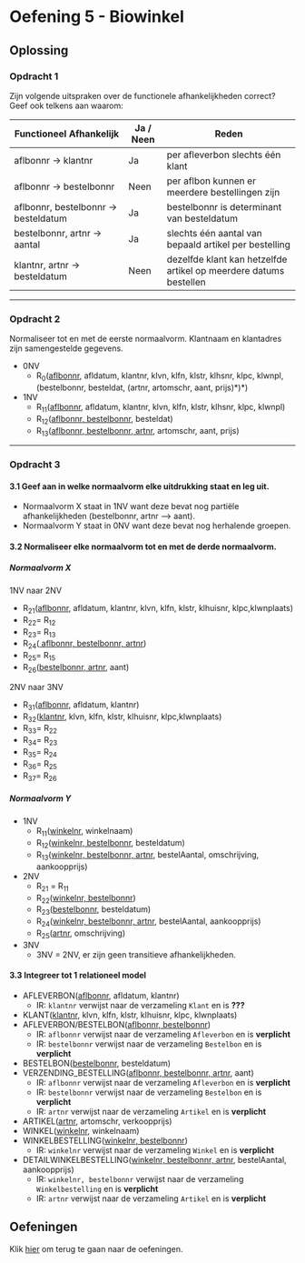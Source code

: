# Oefening 5 - Biowinkel

## Oplossing
### Opdracht 1
Zijn volgende uitspraken over de functionele afhankelijkheden correct? Geef ook telkens aan waarom:
<table width="100%">
    <thead>
        <th>Functioneel Afhankelijk</th>
        <th>Ja / Neen</th>
        <th>Reden</th>
    </thead>
    <tbody>
        <tr>
            <td width="40%">aflbonnr → klantnr</td>
            <td>Ja</td>
            <td>per afleverbon slechts één klant</td>
        </tr>
        <tr>
            <td>aflbonnr → bestelbonnr</td>
            <td>Neen</td>
            <td>per aflbon kunnen er meerdere bestellingen zijn</td>
        </tr>
        <tr>
            <td>aflbonnr, bestelbonnr → besteldatum</td>
            <td>Ja</td>
            <td>bestelbonnr is determinant van besteldatum</td>
        </tr>
        <tr>
            <td>bestelbonnr, artnr → aantal</td>
            <td>Ja</td>
            <td>slechts één aantal van bepaald artikel per bestelling</td>
        </tr>
        <tr>
            <td>klantnr, artnr → besteldatum</td>
            <td>Neen</td>
            <td>dezelfde klant kan hetzelfde artikel op meerdere datums bestellen</td>
        </tr>
    </tbody>
</table>

--- 

### Opdracht 2
Normaliseer tot en met de eerste normaalvorm. Klantnaam en klantadres zijn samengestelde gegevens.
- 0NV
    - R<sub>0</sub>(<ins>aflbonnr</ins>, afldatum, klantnr, klvn, klfn, klstr, klhsnr, klpc, klwnpl, (bestelbonnr, besteldat, (artnr, artomschr, aant, prijs)\*\)\*)
- 1NV
    - R<sub>11</sub>(<ins>aflbonnr</ins>, afldatum, klantnr, klvn, klfn, klstr, klhsnr, klpc, klwnpl)
    - R<sub>12</sub>(<ins>aflbonnr, bestelbonnr</ins>, besteldat)
    - R<sub>13</sub>(<ins>aflbonnr, bestelbonnr, artnr</ins>, artomschr, aant, prijs) 

--- 

### Opdracht 3
#### 3.1 Geef aan in welke normaalvorm elke uitdrukking staat en leg uit.
- Normaalvorm X staat in 1NV want deze bevat nog partiële afhankelijkheden (bestelbonnr, artnr --> aant).
- Normaalvorm Y staat in 0NV want deze bevat nog herhalende groepen.

#### 3.2 Normaliseer elke normaalvorm tot en met de derde normaalvorm. 
##### Normaalvorm X

1NV naar 2NV  

- R<sub>21</sub>(<ins>aflbonnr</ins>, afldatum, klantnr, klvn, klfn, klstr, klhuisnr, klpc,klwnplaats)
- R<sub>22</sub>= R<sub>12</sub>
- R<sub>23</sub>= R<sub>13</sub>
- R<sub>24</sub>(<ins> aflbonnr, bestelbonnr, artnr</ins>)
- R<sub>25</sub>= R<sub>15</sub>
- R<sub>26</sub>(<ins>bestelbonnr, artnr</ins>, aant)

2NV naar 3NV

- R<sub>31</sub>(<ins>aflbonnr</ins>, afldatum, klantnr)
- R<sub>32</sub>(<ins>klantnr</ins>, klvn, klfn, klstr, klhuisnr, klpc,klwnplaats)
- R<sub>33</sub>= R<sub>22</sub>
- R<sub>34</sub>= R<sub>23</sub>
- R<sub>35</sub>= R<sub>24</sub>
- R<sub>36</sub>= R<sub>25</sub>
- R<sub>37</sub>= R<sub>26</sub>

##### Normaalvorm Y
- 1NV
    - R<sub>11</sub>(<ins>winkelnr</ins>, winkelnaam)
    - R<sub>12</sub>(<ins>winkelnr, bestelbonnr</ins>, besteldatum) 
    - R<sub>13</sub>(<ins>winkelnr, bestelbonnr, artnr</ins>, bestelAantal, omschrijving, aankoopprijs)
- 2NV
    - R<sub>21</sub> = R<sub>11</sub>
    - R<sub>22</sub>(<ins>winkelnr, bestelbonnr</ins>)
    - R<sub>23</sub>(<ins>bestelbonnr</ins>, besteldatum)  
    - R<sub>24</sub>(<ins>winkelnr, bestelbonnr, artnr</ins>, bestelAantal, aankoopprijs)
    - R<sub>25</sub>(<ins>artnr</ins>, omschrijving)
- 3NV
    - 3NV = 2NV, er zijn geen transitieve afhankelijkheden.

#### 3.3 Integreer tot 1 relationeel model
- AFLEVERBON(<ins>aflbonnr</ins>, afldatum, klantnr)
    - IR: `klantnr` verwijst naar de verzameling `Klant` en is **???**
- KLANT(<ins>klantnr</ins>, klvn, klfn, klstr, klhuisnr, klpc, klwnplaats)
- AFLEVERBON/BESTELBON(<ins>aflbonnr, bestelbonnr</ins>)
    - IR: `aflbonnr` verwijst naar de verzameling `Afleverbon` en is **verplicht**
    - IR: `bestelbonnr` verwijst naar de verzameling `Bestelbon` en is **verplicht**
- BESTELBON(<ins>bestelbonnr</ins>, besteldatum)
- VERZENDING_BESTELLING(<ins>aflbonnr, bestelbonnr, artnr</ins>, aant)
    - IR: `aflbonnr` verwijst naar de verzameling `Afleverbon` en is **verplicht**
    - IR: `bestelbonnr` verwijst naar de verzameling `Bestelbon` en is **verplicht**
    - IR: `artnr` verwijst naar de verzameling `Artikel` en is **verplicht**
- ARTIKEL(<ins>artnr</ins>, artomschr, verkoopprijs)    
- WINKEL(<ins>winkelnr</ins>, winkelnaam)
- WINKELBESTELLING(<ins>winkelnr, bestelbonnr</ins>)
    - IR: `winkelnr` verwijst naar de verzameling `Winkel` en is **verplicht**
- DETAILWINKELBESTELLING(<ins>winkelnr, bestelbonnr, artnr</ins>, bestelAantal, aankoopprijs)
    - IR: `winkelnr, bestelbonnr` verwijst naar de verzameling `Winkelbestelling` en is **verplicht**
    - IR: `artnr` verwijst naar de verzameling `Artikel` en is **verplicht**

## Oefeningen
Klik [hier](../exercises.md) om terug te gaan naar de oefeningen.
